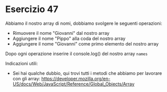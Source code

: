 # Esercizio 47

Abbiamo il nostro array di nomi, dobbiamo svolgere le seguenti operazioni:

- Rimuovere il nome "Giovanni" dal nostro array
- Aggiungere il nome "Pippo" alla coda del nostro array
- Aggiungere il nome "Giovanni" come primo elemento del nostro array

Dopo ogni operazione inserire il console.log() del nostro array `names`

Indicazioni utili:

- Sei hai qualche dubbio, qui trovi tutti i metodi che abbiamo per lavorare con gli array: https://developer.mozilla.org/en-US/docs/Web/JavaScript/Reference/Global_Objects/Array
